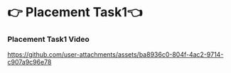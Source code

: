 <h1 >👉 Placement Task1👈</h1>

<h3 > Placement Task1 Video </h3>

<div >
 
https://github.com/user-attachments/assets/ba8936c0-804f-4ac2-9714-c907a9c96e78


</div>

